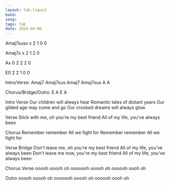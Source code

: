 ```yaml
---
layout: tab.liquid
band:
song:
tags: tab
date: 2024-04-06
---
```


Amaj7susx x 2 1 0 0

Amaj7x x 2 1 2 0

Ax 0 2 2 2 0

E0 2 2 1 0 0

Intro/Verse:
Amaj7  Amaj7sus   Amaj7  Amaj7sus   A  A

Chorus/Bridge/Outro:
E  A  E  A

Intro
Verse
Our children will always hear
Romantic tales of distant years
Our gilded age may come and go
Our crooked dreams will always glow

Verse
Stick with me, oh you're my best friend
All of my life, you've always been

Chorus
Remember remember
All we fight for
Remember remember
All we fight for

Verse
Bridge
Don't leave me, oh you're my best friend
All of my life, you've always been
Don't leave me now, you're my best friend
All of my life, you've always been

Chorus
Verse
ooooh ooooh oh ooooooh
ooooh oh oooooh oooh oh

Outro
ooooh ooooh oh ooooooh
ooooh oh oooooh oooh oh
